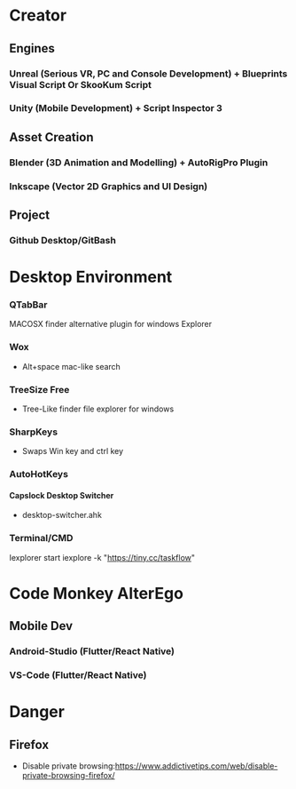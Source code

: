 # Creator
## Engines
### Unreal (Serious VR, PC and Console Development) + Blueprints Visual Script Or SkooKum Script
### Unity (Mobile Development) + Script Inspector 3

## Asset Creation
### Blender (3D Animation and Modelling) + AutoRigPro Plugin
### Inkscape (Vector 2D Graphics and UI Design)

## Project 
### Github Desktop/GitBash

# Desktop Environment
### QTabBar
MACOSX finder alternative plugin for windows Explorer 
### Wox 
- Alt+space mac-like search 

### TreeSize Free
- Tree-Like finder file explorer for windows 

### SharpKeys
- Swaps Win key and ctrl key

### AutoHotKeys
#### Capslock Desktop Switcher
- desktop-switcher.ahk

### Terminal/CMD
Iexplorer
start iexplore -k "https://tiny.cc/taskflow"

# Code Monkey AlterEgo
## Mobile Dev
### Android-Studio (Flutter/React Native)
### VS-Code (Flutter/React Native)

# Danger
## Firefox
- Disable private browsing:https://www.addictivetips.com/web/disable-private-browsing-firefox/

